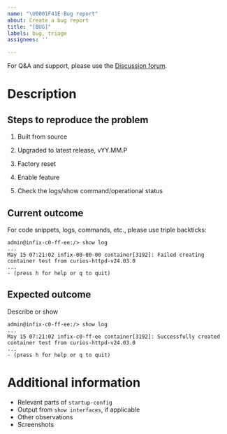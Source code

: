 ```yaml
---
name: "\U0001F41E Bug report"
about: Create a bug report
title: "[BUG]"
labels: bug, triage
assignees: ''

---
```


For Q&A and support, please use the [Discussion forum][1].

# Description

## Steps to reproduce the problem

 1. Built from source

 2. Upgraded to latest release, vYY.MM.P

 3. Factory reset

 4. Enable feature

 5. Check the logs/show command/operational status

## Current outcome

For code snippets, logs, commands, etc., please use triple backticks:

```
admin@infix-c0-ff-ee:/> show log
...
May 15 07:21:02 infix-00-00-00 container[3192]: Failed creating container test from curios-httpd-v24.03.0
...
- (press h for help or q to quit)
```

## Expected outcome

Describe or show

```
admin@infix-c0-ff-ee:/> show log
...
May 15 07:21:02 infix-c0-ff-ee container[3192]: Successfully created container test from curios-httpd-v24.03.0
...
- (press h for help or q to quit)
```


# Additional information

 - Relevant parts of `startup-config`
 - Output from `show interfaces`, if applicable
 - Other observations
 - Screenshots

[1]: https://github.com/kernelkit/infix/discussions
